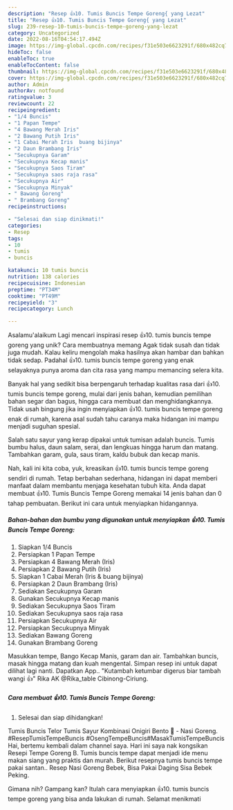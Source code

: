 ```yaml
---
description: "Resep 👍10. Tumis Buncis Tempe Goreng{ yang Lezat"
title: "Resep 👍10. Tumis Buncis Tempe Goreng{ yang Lezat"
slug: 239-resep-10-tumis-buncis-tempe-goreng-yang-lezat
category: Uncategorized
date: 2022-08-16T04:54:17.494Z
image: https://img-global.cpcdn.com/recipes/f31e503e6623291f/680x482cq70/10-tumis-buncis-tempe-goreng-foto-resep-utama.jpg
hideToc: false
enableToc: true
enableTocContent: false
thumbnail: https://img-global.cpcdn.com/recipes/f31e503e6623291f/680x482cq70/10-tumis-buncis-tempe-goreng-foto-resep-utama.jpg
cover: https://img-global.cpcdn.com/recipes/f31e503e6623291f/680x482cq70/10-tumis-buncis-tempe-goreng-foto-resep-utama.jpg
author: Admin
authorAv: notfound
ratingvalue: 3
reviewcount: 22
recipeingredient:
- "1/4 Buncis"
- "1 Papan Tempe"
- "4 Bawang Merah Iris"
- "2 Bawang Putih Iris"
- "1 Cabai Merah Iris  buang bijinya"
- "2 Daun Brambang Iris"
- "Secukupnya Garam"
- "Secukupnya Kecap manis"
- "Secukupnya Saos Tiram"
- "Secukupnya saos raja rasa"
- "Secukupnya Air"
- "Secukupnya Minyak"
- " Bawang Goreng"
- " Brambang Goreng"
recipeinstructions:

- "Selesai dan siap dinikmati!"
categories:
- Resep
tags:
- 10
- tumis
- buncis

katakunci: 10 tumis buncis 
nutrition: 138 calories
recipecuisine: Indonesian
preptime: "PT34M"
cooktime: "PT49M"
recipeyield: "3"
recipecategory: Lunch

---
```



Asalamu'alaikum Lagi mencari inspirasi resep 👍10. tumis buncis tempe goreng yang unik? Cara membuatnya memang Agak tidak susah dan tidak juga mudah. Kalau keliru mengolah maka hasilnya akan hambar dan bahkan tidak sedap. Padahal 👍10. tumis buncis tempe goreng yang enak selayaknya punya aroma dan cita rasa yang mampu memancing selera kita.


Banyak hal yang sedikit bisa berpengaruh terhadap kualitas rasa dari 👍10. tumis buncis tempe goreng, mulai dari jenis bahan, kemudian pemilihan bahan segar dan bagus, hingga cara membuat dan menghidangkannya. Tidak usah bingung jika ingin menyiapkan 👍10. tumis buncis tempe goreng enak di rumah, karena asal sudah tahu caranya maka hidangan ini mampu menjadi suguhan spesial.

Salah satu sayur yang kerap dipakai untuk tumisan adalah buncis. Tumis bumbu halus, daun salam, serai, dan lengkuas hingga harum dan matang. Tambahkan garam, gula, saus tiram, kaldu bubuk dan kecap manis.


Nah, kali ini kita coba, yuk, kreasikan 👍10. tumis buncis tempe goreng sendiri di rumah. Tetap berbahan sederhana, hidangan ini dapat memberi manfaat dalam membantu menjaga kesehatan tubuh kita. Anda dapat membuat 👍10. Tumis Buncis Tempe Goreng memakai 14 jenis bahan dan 0 tahap pembuatan. Berikut ini cara untuk menyiapkan hidangannya.

<!--inarticleads1-->

##### Bahan-bahan dan bumbu yang digunakan untuk menyiapkan 👍10. Tumis Buncis Tempe Goreng:

1. Siapkan 1/4 Buncis
1. Persiapkan 1 Papan Tempe
1. Persiapkan 4 Bawang Merah (Iris)
1. Persiapkan 2 Bawang Putih (Iris)
1. Siapkan 1 Cabai Merah (Iris &amp; buang bijinya)
1. Persiapkan 2 Daun Brambang (Iris)
1. Sediakan Secukupnya Garam
1. Gunakan Secukupnya Kecap manis
1. Sediakan Secukupnya Saos Tiram
1. Sediakan Secukupnya saos raja rasa
1. Persiapkan Secukupnya Air
1. Persiapkan Secukupnya Minyak
1. Sediakan  Bawang Goreng
1. Gunakan  Brambang Goreng


Masukkan tempe, Bango Kecap Manis, garam dan air. Tambahkan buncis, masak hingga matang dan kuah mengental. Simpan resep ini untuk dapat dilihat lagi nanti. Dapatkan App.. &#34;Kutambah ketumbar digerus biar tambah wangi 👍&#34; Rika AK @Rika_table Cibinong-Ciriung. 

<!--inarticleads2-->

##### Cara membuat 👍10. Tumis Buncis Tempe Goreng:


1. Selesai dan siap dihidangkan!

Tumis Buncis Telor Tumis Sayur Kombinasi Onigiri Bento 🍣 - Nasi Goreng. #ResepTumisTempeBuncis #OsengTempeBuncis#MasakTumisTempeBuncis Hai, bertemu kembali dalam channel saya. Hari ini saya nak kongsikan Resepi Tempe Goreng B. Tumis buncis tempe dapat menjadi ide menu makan siang yang praktis dan murah. Berikut resepnya tumis buncis tempe pakai santan.. Resep Nasi Goreng Bebek, Bisa Pakai Daging Sisa Bebek Peking. 

Gimana nih? Gampang kan? Itulah cara menyiapkan 👍10. tumis buncis tempe goreng yang bisa anda lakukan di rumah. Selamat menikmati
